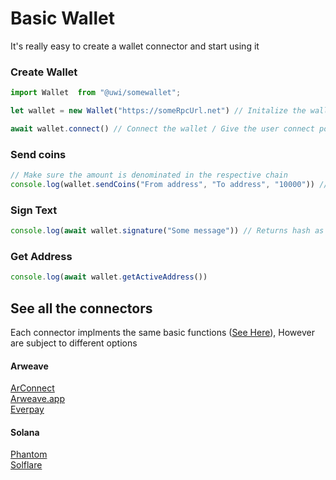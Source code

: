 # Basic Wallet
It's really easy to create a wallet connector and start using it

### Create Wallet
```js
import Wallet  from "@uwi/somewallet";

let wallet = new Wallet("https://someRpcUrl.net") // Initalize the wallet with rpc url

await wallet.connect() // Connect the wallet / Give the user connect popup
```

### Send coins
```js
// Make sure the amount is denominated in the respective chain
console.log(wallet.sendCoins("From address", "To address", "10000")) // Returns tx hash
```

### Sign Text
```js
console.log(await wallet.signature("Some message")) // Returns hash as a string
```

### Get Address
```js
console.log(await wallet.getActiveAddress())
```

## See all the connectors
Each connector implments the same basic functions ([See Here](/uwi/api)), However are subject to different options

#### Arweave<br>
[ArConnect](/uwi/arweave/arconnect)<br>
[Arweave.app](/uwi/arweave/arweaveapp/)<br>
[Everpay](/uwi/arweave/everpay)<br>
#### Solana
[Phantom]()<br>
[Solflare]()<br>